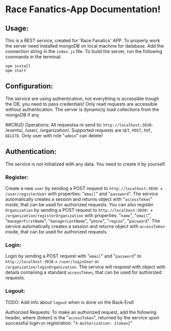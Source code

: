 # Race Fanatics-App Documentation!

## Usage: 
This is a REST service, created for 'Race Fanatics' APP. To properly work the server need installed mongoDB on local machine for database. Add the connection string in the `index.js` file.
To build the server, run the following commands in the terminal:
```
npm install
npm start
```
## Configuration:
The service are using authentication, not everything is accessible trough the DB, you need to pass credentials! Only read requests are accessible without authentication. The server is dynamicly load collections from the mongoDB if any.

##CRUD Operations:
All requestsa re send to: `http://localhost:3030`: /events/,  /user/, /organization/. Supported requests are `GET`, `POST`, `PUT`, `DELETE`. Only user with role "`admin`" can delete!

## Authentication:
The service is not initialized with any data. You need to create it by yourself.

### Register:
Create a new `user` by sending a POST request to `http://localhost:3030`: + `/user/registerUser` with properties: "`email`" and "`password`". The service automatically creates a session and returns object with "`accessToken`" inside, that can be used for authorized requests. You can also register `Organization` by sending a POST request to `http://localhost:3030:` + `/organization/registerOrganization` with properties: "`name`", "`email`", "`managerFirstName`", "`managerLastName`", "`phone`", "`region`", "`password`". The service automatically creates a session and returns object with `accessToken` inside, that can be used for authorized requests.

### Login:
Login by sending a POST request with "`email`" and "`password`" to `http://localhost:3030` +  `/user/loginUser` or `/organization/loginOrganization`. The service will respond with object with details containing a standard `accessToken`, that can be used for authorized requests.

### Logout:
TODO: Add info about `logout` when is done on the Back-End!

Authorized Requests:
To make an authorized request, add the following header, where {token} is the "`accessToken`", returned by the service upon successful login or registration: "`X-Authorization: {token}`"
